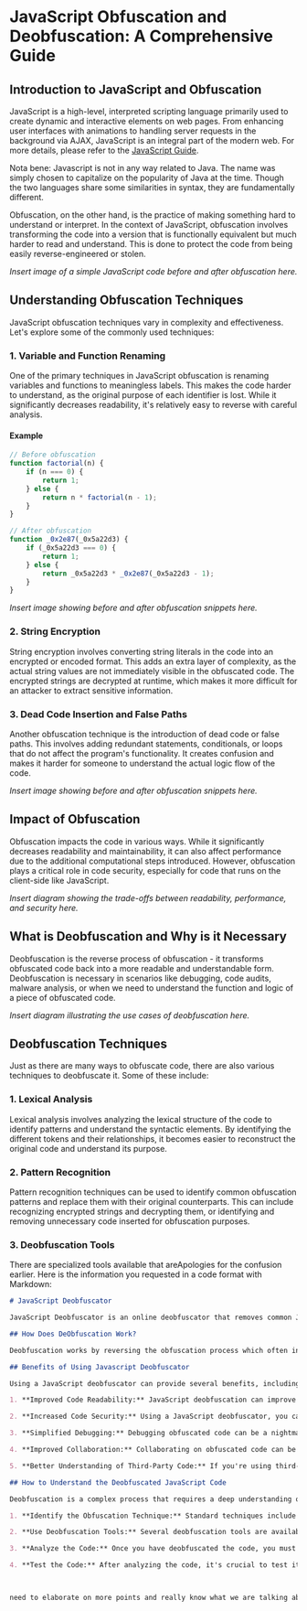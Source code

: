 # JavaScript Obfuscation and Deobfuscation: A Comprehensive Guide

## Introduction to JavaScript and Obfuscation

JavaScript is a high-level, interpreted scripting language primarily used to create dynamic and interactive elements on web pages. From enhancing user interfaces with animations to handling server requests in the background via AJAX, JavaScript is an integral part of the modern web. For more details, please refer to the [JavaScript Guide](https://developer.mozilla.org/en-US/docs/Web/JavaScript/Guide).

Nota bene: Javascript is not in any way related to Java. The name was simply chosen to capitalize on the popularity of Java at the time. Though the two languages share some similarities in syntax, they are fundamentally different. 

Obfuscation, on the other hand, is the practice of making something hard to understand or interpret. In the context of JavaScript, obfuscation involves transforming the code into a version that is functionally equivalent but much harder to read and understand. This is done to protect the code from being easily reverse-engineered or stolen.

*Insert image of a simple JavaScript code before and after obfuscation here.*

## Understanding Obfuscation Techniques

JavaScript obfuscation techniques vary in complexity and effectiveness. Let's explore some of the commonly used techniques:

### 1. Variable and Function Renaming

One of the primary techniques in JavaScript obfuscation is renaming variables and functions to meaningless labels. This makes the code harder to understand, as the original purpose of each identifier is lost. While it significantly decreases readability, it's relatively easy to reverse with careful analysis.

#### Example
```javascript
// Before obfuscation
function factorial(n) {
    if (n === 0) {
        return 1;
    } else {
        return n * factorial(n - 1);
    }
}

// After obfuscation
function _0x2e87(_0x5a22d3) {
    if (_0x5a22d3 === 0) {
        return 1;
    } else {
        return _0x5a22d3 * _0x2e87(_0x5a22d3 - 1);
    }
}
```



*Insert image showing before and after obfuscation snippets here.*

### 2. String Encryption

String encryption involves converting string literals in the code into an encrypted or encoded format. This adds an extra layer of complexity, as the actual string values are not immediately visible in the obfuscated code. The encrypted strings are decrypted at runtime, which makes it more difficult for an attacker to extract sensitive information.

### 3. Dead Code Insertion and False Paths

Another obfuscation technique is the introduction of dead code or false paths. This involves adding redundant statements, conditionals, or loops that do not affect the program's functionality. It creates confusion and makes it harder for someone to understand the actual logic flow of the code.

*Insert image showing before and after obfuscation snippets here.*

## Impact of Obfuscation

Obfuscation impacts the code in various ways. While it significantly decreases readability and maintainability, it can also affect performance due to the additional computational steps introduced. However, obfuscation plays a critical role in code security, especially for code that runs on the client-side like JavaScript.

*Insert diagram showing the trade-offs between readability, performance, and security here.*

## What is Deobfuscation and Why is it Necessary

Deobfuscation is the reverse process of obfuscation - it transforms obfuscated code back into a more readable and understandable form. Deobfuscation is necessary in scenarios like debugging, code audits, malware analysis, or when we need to understand the function and logic of a piece of obfuscated code.

*Insert diagram illustrating the use cases of deobfuscation here.*

## Deobfuscation Techniques

Just as there are many ways to obfuscate code, there are also various techniques to deobfuscate it. Some of these include:

### 1. Lexical Analysis

Lexical analysis involves analyzing the lexical structure of the code to identify patterns and understand the syntactic elements. By identifying the different tokens and their relationships, it becomes easier to reconstruct the original code and understand its purpose.

### 2. Pattern Recognition

Pattern recognition techniques can be used to identify common obfuscation patterns and replace them with their original counterparts. This can include recognizing encrypted strings and decrypting them, or identifying and removing unnecessary code inserted for obfuscation purposes.

### 3. Deobfuscation Tools

There are specialized tools available that areApologies for the confusion earlier. Here is the information you requested in a code format with Markdown:

```markdown
# JavaScript Deobfuscator

JavaScript Deobfuscator is an online deobfuscator that removes common JavaScript obfuscation techniques. It is aimed to help developers understand obfuscated and potentially malicious JavaScript Code. Deobfuscation can also be used as an investigative technique to help find vulnerabilities in software. Deobfuscators are often used to unpack, clean, and rewrite source code, freeing up intermediate and late-stage compilation. Many developers use it to investigate, reverse-engineer code, or analyze other developers' code【20†source】.

## How Does DeObfuscation Work?

Deobfuscation works by reversing the obfuscation process which often involves several layers of obfuscation to disguise the meaning of the code. Some of this obfuscation is caused by "minification," which is the act of decreasing the total byte count of your source as much as feasible for space reasons. This involves reducing variables to one character IDs and converting phrases such as true to something shorter but comparable like "!0"【21†source】.

## Benefits of Using Javascript Deobfuscator

Using a JavaScript deobfuscator can provide several benefits, including:

1. **Improved Code Readability:** JavaScript deobfuscation can improve the readability of the code, making it easier to understand and modify.

2. **Increased Code Security:** Using a JavaScript deobfuscator, you can reverse the obfuscation process and identify any vulnerabilities or exploits that may have been hidden in the code.

3. **Simplified Debugging:** Debugging obfuscated code can be a nightmare, but a JavaScript deobfuscator can simplify the process.

4. **Improved Collaboration:** Collaborating on obfuscated code can be challenging, but a JavaScript deobfuscator can help make it easier.

5. **Better Understanding of Third-Party Code:** If you're using third-party libraries or frameworks in your project, you may encounter obfuscated code you did not write yourself. By using a JavaScript deobfuscator, you can better understand the code and ensure that it is safe to use in your project【22†source】.

## How to Understand the Deobfuscated JavaScript Code

Deobfuscation is a complex process that requires a deep understanding of JavaScript and obfuscation techniques. Here are the steps to follow to understand the deobfuscated JavaScript code:

1. **Identify the Obfuscation Technique:** Standard techniques include encoding, encryption, and string manipulation. Once you know the technique used, you can use a tool or manual techniques to reverse the process.

2. **Use Deobfuscation Tools:** Several deobfuscation tools are available online, including JSNice, Unminify, and JS-Beautifier.

3. **Analyze the Code:** Once you have deobfuscated the code, you must analyze it to understand its intent.

4. **Test the Code:** After analyzing the code, it's crucial to test it to ensure it doesn't carry out any malicious activities【23†source】.



need to elaborate on more points and really know what we are talking about. 